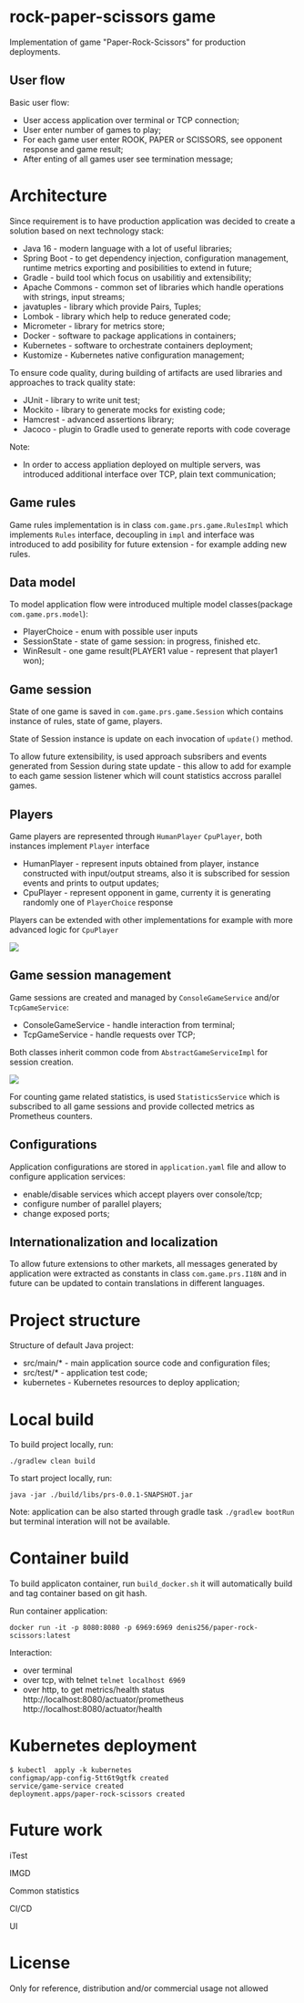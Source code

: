 # rock-paper-scissors game

Implementation of game "Paper-Rock-Scissors" for production deployments.


## User flow

Basic user flow:

* User access application over terminal or TCP connection;
* User enter number of games to play;
* For each game user enter ROOK, PAPER or SCISSORS, see opponent response and game result;
* After enting of all games user see termination message;

# Architecture

Since requirement is to have production application was decided to create a solution based on next technology stack:

* Java 16 - modern language with a lot of useful libraries;
* Spring Boot - to get dependency injection, configuration management, runtime metrics exporting and posibilities to extend in future;
* Gradle - build tool which focus on usabilitiy and extensibility;
* Apache Commons - common set of libraries which handle operations with strings, input streams;
* javatuples - library which provide Pairs, Tuples;
* Lombok - library which help to reduce generated code;
* Micrometer - library for metrics store;
* Docker - software to package applications in containers;
* Kubernetes - software to orchestrate containers deployment;
* Kustomize - Kubernetes native configuration management;

To ensure code quality, during building of artifacts are used libraries and  approaches to track quality state:

* JUnit - library to write unit test;
* Mockito - library to generate mocks for existing code;
* Hamcrest - advanced assertions library;
* Jacoco - plugin to Gradle used to generate reports with code coverage

Note:
* In order to access appliation deployed on multiple servers, was introduced additional interface over TCP, plain text communication;


## Game rules

Game rules implementation is in class `com.game.prs.game.RulesImpl` which implements `Rules` interface, decoupling in `impl` and interface was introduced to add posibility for future extension - for example adding new rules.

## Data model

To model application flow were introduced multiple model classes(package `com.game.prs.model`):
* PlayerChoice - enum with possible user inputs
* SessionState - state of game session: in progress, finished etc.
* WinResult - one game result(PLAYER1 value - represent that player1 won);

## Game session

State of one game is saved in `com.game.prs.game.Session` which contains instance of rules, state of game, players.

State of Session instance is update on each invocation of `update()` method.

To allow future extensibility, is used approach subsribers and events generated from Session during state update - this allow to add for example to each game session listener which will count statistics accross parallel games.

## Players

Game players are represented through `HumanPlayer` `CpuPlayer`, both instances implement `Player` interface

* HumanPlayer - represent  inputs obtained from player, instance constructed with input/output streams, also it is subscribed for session events and prints to output updates;
* CpuPlayer - represent opponent in game, currenty it is generating randomly one of `PlayerChoice` response

Players can be extended with other implementations for example with more advanced logic for `CpuPlayer`

![](./docs/game-session.png)


## Game session management

Game sessions are created and managed by `ConsoleGameService` and/or `TcpGameService`:
* ConsoleGameService - handle interaction from terminal;
* TcpGameService - handle requests over TCP;

Both classes inherit common code from `AbstractGameServiceImpl` for session creation.

![](./docs/game-state.png)


For counting game related statistics, is used `StatisticsService` which is subscribed to all game sessions and provide collected metrics as Prometheus counters.

## Configurations

Application configurations are stored in `application.yaml` file and allow to configure application services:
* enable/disable services which accept players over console/tcp;
* configure number of parallel players;
* change exposed ports;

## Internationalization and localization

To allow future extensions to other markets, all messages generated by application were extracted as constants in class `com.game.prs.I18N` and in future can be updated to contain translations in different languages.


# Project structure

Structure of default Java project:
* src/main/* - main application source code and configuration files;
* src/test/* - application test code;
* kubernetes - Kubernetes resources to deploy application;

# Local build

To build project locally, run:

```
./gradlew clean build
```

To start project locally, run:

```
java -jar ./build/libs/prs-0.0.1-SNAPSHOT.jar
```

Note: application can be also started through gradle task `./gradlew bootRun` but terminal interation will not be available.


# Container build

To build applicaton container, run `build_docker.sh` it will automatically build and tag container based on git hash.


Run container application:
```
docker run -it -p 8080:8080 -p 6969:6969 denis256/paper-rock-scissors:latest
```
Interaction:
* over terminal
* over tcp, with telnet `telnet localhost 6969`
* over http, to get metrics/health status http://localhost:8080/actuator/prometheus http://localhost:8080/actuator/health


# Kubernetes deployment

```
$ kubectl  apply -k kubernetes
configmap/app-config-5tt6t9gtfk created
service/game-service created
deployment.apps/paper-rock-scissors created
```

# Future work



iTest

IMGD

Common statistics

CI/CD

UI

# License

Only for reference, distribution and/or commercial usage not allowed
